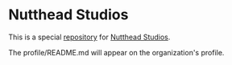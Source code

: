 # Nutthead Studios

This is a special [repository](https://github.com/nutthead/.github) for [Nutthead Studios](https://github.com/nutthead).

The profile/README.md will appear on the organization's profile.
